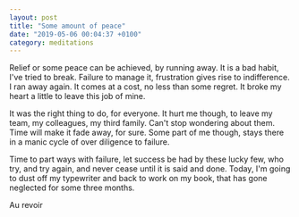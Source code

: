 ```yaml
---
layout: post
title: "Some amount of peace"
date: "2019-05-06 00:04:37 +0100"
category: meditations
---
```



Relief or some peace can be achieved, by running away. It is a bad habit, I've
tried to break. Failure to manage it, frustration gives rise to indifference. I
ran away again. It comes at a cost, no less than some regret. It broke my heart
a little to leave this job of mine.

It was the right thing to do, for everyone. It hurt me though, to leave my team,
my colleagues, my third family. Can't stop wondering about them. Time will make
it fade away, for sure. Some part of me though, stays there in a manic cycle of
over diligence to failure.

Time to part ways with failure, let success be had by these lucky few, who try,
and try again, and never cease until it is said and done. Today, I'm going to
dust off my typewriter and back to work on my book, that has gone neglected for
some three months.

Au revoir

